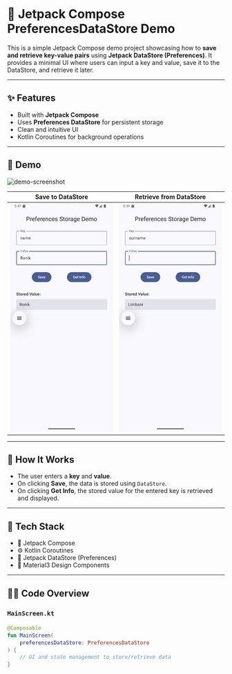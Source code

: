 # 📱 Jetpack Compose PreferencesDataStore Demo

This is a simple Jetpack Compose demo project showcasing how to **save and retrieve key-value pairs** using **Jetpack DataStore (Preferences)**. It provides a minimal UI where users can input a key and value, save it to the DataStore, and retrieve it later.

---

## ✨ Features

- Built with **Jetpack Compose**
- Uses **Preferences DataStore** for persistent storage
- Clean and intuitive UI
- Kotlin Coroutines for background operations

---

## 📸 Demo

![demo-screenshot](screenshot.png) <!-- Add a screenshot to your project directory -->

| Save to DataStore | Retrieve from DataStore |
|-------------|-----------------|
| <img src="screenshots/screen1.png" width="250"> | <img src="screenshots/screen2.png" width="250"> |

---

## 🚀 How It Works

- The user enters a **key** and **value**.
- On clicking **Save**, the data is stored using `DataStore`.
- On clicking **Get Info**, the stored value for the entered key is retrieved and displayed.

---

## 🧩 Tech Stack

- 🧱 Jetpack Compose
- ⚙️ Kotlin Coroutines
- 💾 Jetpack DataStore (Preferences)
- 🎨 Material3 Design Components

---

## 🧑‍💻 Code Overview

### `MainScreen.kt`

```kotlin
@Composable
fun MainScreen(
    preferencesDataStore: PreferencesDataStore
) {
    // UI and state management to store/retrieve data
}
